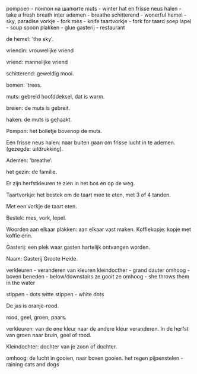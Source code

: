pompoen - понпон на шапките
muts - winter hat
en frisse neus halen - take a fresh breath 
inter ademen -  breathe
schitterend - wonerful
hemel - sky, paradise
vorkje - fork
mes - knife
taartvorkje - fork for taard 
soep lapel - soup spoon
plakken - glue
gasterij - restaurant


de hemel: 'the sky'.

vriendin: vrouwelijke vriend

vriend: mannelijke vriend

schitterend: geweldig mooi.

bomen: 'trees.

muts: gebreid hoofddeksel, dat is warm.

breien: de muts is gebreit.

haken: de muts is gehaakt.

Pompon: het bolletje bovenop de muts.

Een frisse neus halen: naar buiten gaan om frisse lucht in te ademen. (gezegde: uitdrukking).

Ademen: 'breathe'.

het gezin: de familie.

Er zijn herfstkleuren te zien in het bos en op de weg.

Taartvorkje: het bestek om de taart mee te eten, met 3 of 4 tanden.

Met een vorkje de taart eten.

Bestek: mes, vork, lepel.

Woorden aan elkaar plakken: aan elkaar vast maken. Koffiekopje: kopje met koffie erin.

Gasterij: een plek waar gasten hartelijk ontvangen worden.

Naam: Gasterij Groote Heide.

verkleuren - veranderen van kleuren
kleindocther - grand dauter
omhoog - boven
beneden - below/downstairs
ze gooit ze omhoog - she throws them in the water

stippen - dots
witte stippen - white dots


De jas is oranje-rood.

rood, geel, groen, paars.

verkleuren: van de ene kleur naar de andere kleur veranderen. In de herfst van groen naar bruin, geel of rood.

Kleindochter: dochter van je zoon of dochter.

omhoog: de lucht in gooien, naar boven gooien.
het regen pijpenstelen - raining cats and dogs